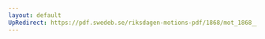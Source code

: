 ```yaml
---
layout: default
UpRedirect: https://pdf.swedeb.se/riksdagen-motions-pdf/1868/mot_1868__ak__00172/mot_1868__ak__00172_001.pdf
---
```

